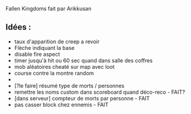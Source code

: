 Fallen Kingdoms fait par Arikkusan

## Idées :
- taux d'apparition de creep a revoir
- Flèche indiquant la base
- disable fire aspect
- timer jusqu'à hit ou 60 sec quand dans salle des coffres 
- mob aléatoires cheaté sur map avec loot
- course contre la montre random
-
- [?le faire] résumé type de morts / personnes
- remettre les noms custom dans scoreboard quand déco-reco - FAIT?
- [dans serveur] compteur de morts par personne - FAIT
- pas casser block chez ennemis - FAIT
